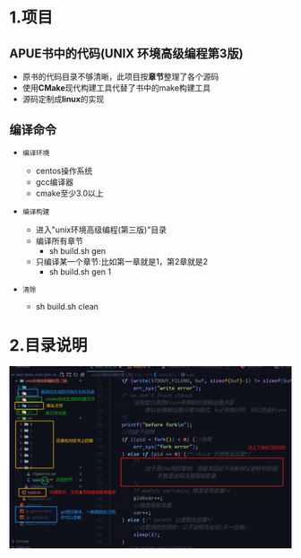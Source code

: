 # 1.项目
## APUE书中的代码(UNIX 环境高级编程第3版)
  * 原书的代码目录不够清晰，此项目按**章节**整理了各个源码
  * 使用**CMake**现代构建工具代替了书中的make构建工具
  * 源码定制成**linux**的实现
## 编译命令
* `编译环境`
  * centos操作系统
  * gcc编译器
  * cmake至少3.0以上
* `编译构建`
  * 进入"unix环境高级编程(第三版)"目录
  * 编译所有章节
    * sh build.sh gen
  * 只编译某一个章节:比如第一章就是1，第2章就是2
    * sh build.sh gen 1  

* `清除`
  * sh build.sh clean

# 2.目录说明
<img src="目录说明.png" style="zoom:100%;" />